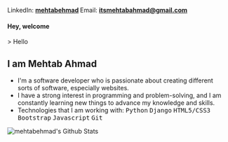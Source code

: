<p>LinkedIn: <a href="https://www.linkedin.com/in/mehtabehmad/" title="LinkedIn"><b>mehtabehmad</a> </b> Email: <a href="mailto: itsmehtabahmad@gmail.com"><b>itsmehtabahmad@gmail.com</b></a>
<h4>Hey, welcome</h4>
> Hello
<h2>I am Mehtab Ahmad</h2>
<ul>
<li>I'm a software developer who is passionate about creating different sorts of software, especially websites.</li>
<li>I have a strong interest in programming and problem-solving, and I am constantly learning new things to advance my knowledge and skills.</li>
<li>Technologies that I am working with: <kbd>Python</kbd> <kbd>Django</kbd> <kbd>HTML5/CSS3</kbd> <kbd>Bootstrap</kbd> <kbd>Javascript</kbd> <kbd>Git</kbd></li> 
</ul>
<img align="left" alt="mehtabehmad's Github Stats" src="https://github-readme-stats.vercel.app/api?username=mehtabehmad&show_icons=true&hide_border=false" />

<!---
mehtabehmad/mehtabehmad is a ✨ special ✨ repository because its `README.md` (this file) appears on your GitHub profile.
You can click the Preview link to take a look at your changes.
--->
